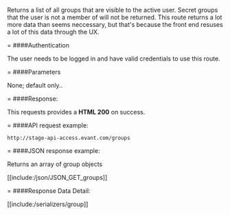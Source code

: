 <!-- --- title: GET /groups -->

Returns a list of all groups that are visible to the active user. Secret groups that the user is not a member of will not be returned. This route returns a lot more data than seems neccessary, but that's because the front end resuses a lot of this data through the UX.

=
####Authentication

The user needs to be logged in and have valid credentials to use this route.

=
####Parameters

None; default only..

=
####Response:

This requests provides a <strong>HTML 200</strong> on success.

=
####API request example:
```
http://stage-api-access.evant.com/groups
```

=
####JSON response example:

Returns an array of group objects

[[include:/json/JSON_GET_groups]]

=
####Response Data Detail:

[[include:/serializers/group]]